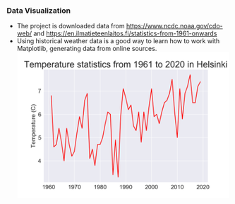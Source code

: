 ### Data Visualization
- The project is downloaded data from https://www.ncdc.noaa.gov/cdo-web/ and https://en.ilmatieteenlaitos.fi/statistics-from-1961-onwards
- Using historical weather data is a good way to learn how to work with Matplotlib, generating data from online sources.
![alt test](data/Figure_1-Helsinki.png)
